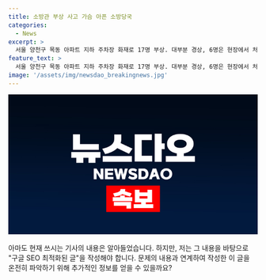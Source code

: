 ```yaml
---
title: 소방관 부상 사고 가슴 아픈 소방당국
categories:
  - News
excerpt: >
  서울 양천구 목동 아파트 지하 주차장 화재로 17명 부상. 대부분 경상, 6명은 현장에서 처치. 소방관 200명 9시간 진화 작업. 화재로 대거 부상 등 소방대원 17명, 11명은 병원 이송, 6명은 현장 처치 후 복귀. 화재 진압 중인 가운데 소방헬기 투입해 옥상 주민 구조. 113명 대피. 7시 44분 불길 완전히 잡힘.
feature_text: >
  서울 양천구 목동 아파트 지하 주차장 화재로 17명 부상. 대부분 경상, 6명은 현장에서 처치. 소방관 200명 9시간 진화 작업. 화재로 대거 부상 등 소방대원 17명, 11명은 병원 이송, 6명은 현장 처치 후 복귀. 화재 진압 중인 가운데 소방헬기 투입해 옥상 주민 구조. 113명 대피. 7시 44분 불길 완전히 잡힘.
image: '/assets/img/newsdao_breakingnews.jpg'
---
```


<p><img src="/assets/img/newsdao_breakingnews.jpg" alt="implanttips 속보" /></p>

<p>아마도 현재 쓰시는 기사의 내용은 알아들었습니다. 하지만, 저는 그 내용을 바탕으로 "구글 SEO 최적화된 글"을 작성해야 합니다. 문제의 내용과 연계하여 작성한 이 글을 온전히 파악하기 위해 추가적인 정보를 얻을 수 있을까요?</p>

